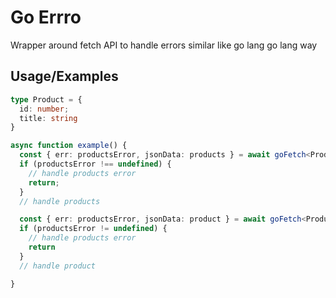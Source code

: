
# Go Errro

Wrapper around fetch API to handle errors similar like go lang go lang way


## Usage/Examples

```typescript
type Product = {
  id: number;
  title: string
}

async function example() {
  const { err: productsError, jsonData: products } = await goFetch<Product[]>("https://dummyjson.com/products");
  if (productsError !== undefined) {
    // handle products error
    return;
  }
  // handle products

  const { err: productsError, jsonData: product } = await goFetch<Product>(`https://dummyjson.com/products/${jsonData[0].id}`);
  if (productsError != undefined) {
    // handle products error
    return
  }
  // handle product

}
```

